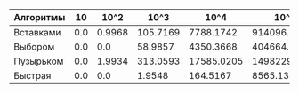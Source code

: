 |Алгоритмы|10|10^2|10^3|10^4|10^5|
|-|-|-|-|-|-|
|Вставками|0.0|0.9968|105.7169|7788.1742|914096.8194|
|Выбором|0.0|0.0|58.9857|4350.3668|404664.2377|
|Пузырьком|0.0|1.9934|313.0593|17585.0205|1498229.2645|
|Быстрая|0.0|0.0|1.9548|164.5167|8565.1376|

